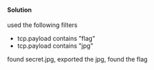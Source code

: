 #### Solution

used the following filters
- tcp.payload contains "flag"
- tcp.payload contains "jpg"

found secret.jpg, exported the jpg, found the flag
